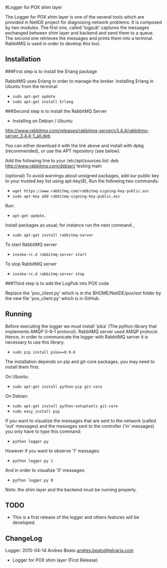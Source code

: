 #Logger for POX shim layer 

The Logger for POX shim layer is one of the several tools which are provided in NetIDE project for diagnosing network problems. It is composed by two modules. The first one, called 'logpub' captures the messages exchanged between shim layer and backend and send them to a queue. The second one retrieves the messages and prints them into a terminal.
RabbitMQ is used in order to develop this tool.

## Installation

###First step is to install the Erlang package

RabbitMQ uses Erlang in order to manage the broker. Installing Erlang in Ubuntu from the terminal:

* ```sudo apt-get update```
* ```sudo apt-get install Erlang```

###Second step is to install the RabbitMQ Server

* Installing on Debian / Ubuntu 

http://www.rabbitmq.com/releases/rabbitmq-server/v3.4.4/rabbitmq-server_3.4.4-1_all.deb

You can either download it with the link above and install with dpkg (recommended), or use the APT repository (see below).

Add the following line to your /etc/apt/sources.list:
deb http://www.rabbitmq.com/debian/ testing main

(optional) To avoid warnings about unsigned packages, add our public key to your trusted key list using apt-key(8), Run the following two commands:
* ```wget https://www.rabbitmq.com/rabbitmq-signing-key-public.asc```
* ```sudo apt-key add rabbitmq-signing-key-public.asc```

Run:
* ```apt-get update.```

Install packages as usual; for instance run the next command ,
* ```sudo apt-get install rabbitmq-server```

To start RabbitMQ server
* ```invoke-rc.d rabbitmq-server start```

To stop RabbitMQ server
* ```invoke-rc.d rabbitmq-server stop```

###Third step is to add the LogPub into POX code

Replace the 'pox_client.py' which is in the $HOME/NetIDE/pox/ext folder by the new file 'pox_client.py' which is in GitHub.

## Running

Before executing the logger we must install 'pika' (The python library that implements AMQP 0-9-1 protocol). RabbitMQ server used AMQP protocol. Hence, in order to communicate the logger with RabbitMQ server it is necessary to use this library.

* ```sudo pip install pika==0.9.8```

The installation depends on pip and git-core packages, you may need to install them first.

On Ubuntu:
* ```sudo apt-get install python-pip git-core```

On Debian:
* ```sudo apt-get install python-setuptools git-core```
* ```sudo easy_install pip```

If you want to visualize the messages that are sent to the network (called 'out' messages) and the messages sent to the controller ('in' messages) you only have to type this command:
* ```python logger.py```

However if you want to observe '1' messages:
* ```python logger.py 1```

And in order to visualize '0' messages:

* ```python logger.py 0```

Note: the shim layer and the backend must be running properly.

## TODO

* This is a first release of the logger and others features will be developed.

## ChangeLog

Logger: 2015-04-14 Andres Beato <andres.beato@telcaria.com>

   * Logger for POX shim layer (First Release)
